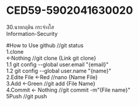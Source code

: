 # CED59-5902041630020
30.นายกฤติน กระจ่างใส<br>
Information-Security<br>

#How to Use github //git status<br>
1.clone<br> <-Nothing //git clone {Link git clone}<br>
  1.1 git config --global user.email "{email}"<br>
  1.2 git config --global user.name "{name}"<br>
2.Edite File <-Red //nano {Name File}<br>
3.Add <-Green //git add {File Name}<br>
4.Commit <- Nothing //git commit -m"{File name}"<br>
5Push //git push<br>
